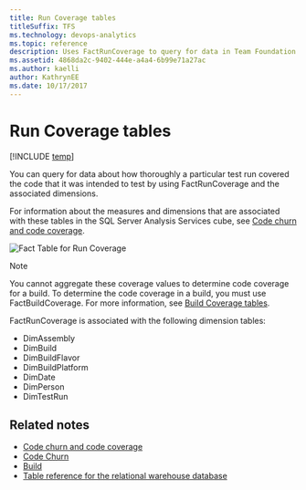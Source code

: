 ```yaml
---
title: Run Coverage tables 
titleSuffix: TFS 
ms.technology: devops-analytics
ms.topic: reference
description: Uses FactRunCoverage to query for data in Team Foundation Server
ms.assetid: 4868da2c-9402-444e-a4a4-6b99e71a27ac
ms.author: kaelli
author: KathrynEE
ms.date: 10/17/2017
---
```


# Run Coverage tables

[!INCLUDE [temp](../includes/tfs-report-platform-version.md)]

You can query for data about how thoroughly a particular test run covered the code that it was intended to test by using FactRunCoverage and the associated dimensions.

For information about the measures and dimensions that are associated with these tables in the SQL Server Analysis Services cube, see [Code churn and code coverage](perspective-code-analyze-report-code-churn-coverage.md).

![Fact Table for Run Coverage](media/teamproj_factruncoverage.png "TeamProj_FactRunCoverage")

> [!NOTE]
> You cannot aggregate these coverage values to determine code coverage for a build. To determine the code coverage in a build, you must use FactBuildCoverage. For more information, see [Build Coverage tables](table-reference-build-coverage.md).

FactRunCoverage is associated with the following dimension tables:

- DimAssembly
- DimBuild
- DimBuildFlavor
- DimBuildPlatform
- DimDate
- DimPerson
- DimTestRun

## Related notes

- [Code churn and code coverage](perspective-code-analyze-report-code-churn-coverage.md)
- [Code Churn](../excel/code-coverage-excel-report.md)
- [Build](/visualstudio/ide/walkthrough-building-an-application)
- [Table reference for the relational warehouse database](table-reference-relational-warehouse-database.md)
